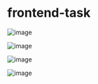 # frontend-task

![image](https://user-images.githubusercontent.com/72811515/112288950-dd041900-8cb3-11eb-9be1-94e1e008254e.png)

![image](https://user-images.githubusercontent.com/72811515/112289186-15a3f280-8cb4-11eb-8185-7e861c3e71ed.png)

![image](https://user-images.githubusercontent.com/72811515/112289132-07ee6d00-8cb4-11eb-8f0f-0aeed7fb51b6.png)

![image](https://user-images.githubusercontent.com/72811515/112289954-c611f680-8cb4-11eb-9101-3eca81373284.png)


